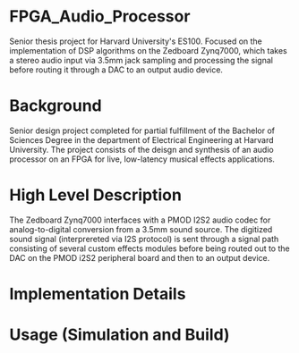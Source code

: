 # FPGA_Audio_Processor
Senior thesis project for Harvard University's ES100. Focused on the implementation of DSP algorithms on the Zedboard Zynq7000, which takes a stereo audio input via 3.5mm jack sampling and processing the signal before routing it through a DAC to an output audio device.

# Background
Senior design project completed for partial fulfillment of the Bachelor of Sciences Degree in the department of Electrical Engineering at Harvard University. The project consists of the deisgn and synthesis of an audio processor on an FPGA for live, low-latency musical effects applications.

# High Level Description
The Zedboard Zynq7000 interfaces with a PMOD I2S2 audio codec for analog-to-digital conversion from a 3.5mm sound source. The digitized sound signal (interprereted via I2S protocol) is sent through a signal path consisting of several custom effects modules before being routed out to the DAC on the PMOD i2S2 peripheral board and then to an output device.

# Implementation Details

# Usage (Simulation and Build)

